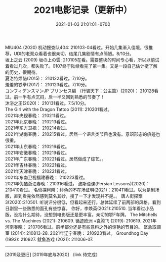 ﻿---
layout: post
title:  "2021电影记录（更新中）"
date:   2021-01-03 21:01:01 -0700
categories: reviews
---
MIU404 (2020) 机动搜查队404: 210103-04看过。开始几集渐入佳境，很推荐，UDI的老观众看着也很亲切。结尾几集剧情有点简陋。8/10分。  
坂上之云 (2009) 坂の上の雲: 210105在看。需要整块的时间专心看，所以以前试着看过几次，都失败了。0107终于陆续看完了第一集。又是一段自己估计挺了解的历史，很期待。  
夏洛特烦恼(2015)： 210122看过。7/10分。  
羞羞的铁拳(2017)： 210123看过。7/10分。  
コンフィデンスマンJP プリンセス編  （行骗天下：公主篇）(2020)： 210128看过。前一半有点沉闷，后一半又回到熟悉的节奏了！  
沐浴之王(2020)： 210131看过。7.5/10分。  
The Girl with the Dragon Tattoo (2011): 210201看过。  
2021年央视春晚： 210211看过。  
2021年北京春晚： 210213看过。  
2021年东方卫视： 210214看过。  
2021年湖南春晚： 210215看过。居然一个语言类节目也没有。意识形态的痕迹也很重。  
2021年山东春晚： 210216看过。  
2021年安徽春晚： 210219看过。  
2021年广东春晚： 210221看过。居然做成了综艺。。  
2021年吉林春晚： 210221看过。  
2021年天津春晚： 210221看过。  
2021年东南卫视福建春晚： 210223看过。  
2021年优酷浙江春晚：210316看过。
波斯语课(Persian Lessons)(2020)：210410看过。
名侦探柯南：绯色的不在场证明(2021)：210411看过。以为是剧场版，直到看完依然感到莫名其妙，搜了一下才发现并不是。。
唐人街探案3(2020):210501. 听说评分很低，但看起来还行，总体延续了前两部的风格。看到日剧里一些熟悉的面孔有些惊喜。
你好，李焕英(2021):210510. 当年看过小品版，没抱什么期待，没想到电影版还是更丰富。亲切的鄂F车牌。
The Mitchells vs. The Machines (2021): 210609.
循迹欧洲 •袁腾飞 (2019): 210619.
2021年河南春晚： 210706看过。前半部分还是有些意料之外的惊艳的节目的。
緊急取調室 (2014): 210813-28.
2021年辽宁春晚： 210923看过。
Groundhog Day (1993): 210927.
鱿鱼游戏 (2021): 211006-07.

---

[2019及更旧] [2019年底与2020]
（link 待完成）
